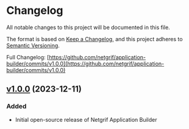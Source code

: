 # Changelog

All notable changes to this project will be documented in this file.

The format is based on [Keep a Changelog](https://keepachangelog.com/en/1.0.0/), and this project adheres
to [Semantic Versioning](https://semver.org/spec/v2.0.0.html).

Full Changelog: [https://github.com/netgrif/application-builder/commits/v1.0.0](https://github.com/netgrif/application-builder/commits/v1.0.0)

## [v1.0.0](https://github.com/netgrif/application-builder/releases/tag/v1.0.0) (2023-12-11)

### Added

- Initial open-source release of Netgrif Application Builder

[//]: # (TODO CHANGELOG)

<!-- Template
## [version](https://github.com/netgrif/application-builder/releases/tag/v) (YYYY-MM-dd)
### Added
 - for new features.
### Changed
 - for changes in existing functionality.
### Deprecated
 - for soon-to-be removed features.
### Removed
 - for now removed features.
### Fixed
 - for any bug fixes.
### Security
 - in case of vulnerabilities.
-->
